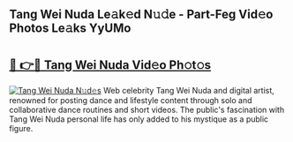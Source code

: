 ## Tang Wei Nuda Le𝚊k𝚎d N𝚞𝚍e - Part-Feg Vid𝚎o Photos Le𝚊ks YyUMo

# <h2><a href="http://fbd0o5.evod.top/?m=Tang+Wei+Nuda">🔗 👉🔴 Tang Wei Nuda Vid𝚎o Ph𝚘t𝚘s</a></h2>

[![Tang Wei Nuda N𝚞d𝚎s](https://i.imgur.com/8V9OHl7.gif)](http://fbd0o5.evod.top/?m=Tang+Wei+Nuda)
Web celebrity Tang Wei Nuda and digital artist, renowned for posting dance and lifestyle content through solo and collaborative dance routines and short videos. The public's fascination with Tang Wei Nuda personal life has only added to his mystique as a public figure. 
